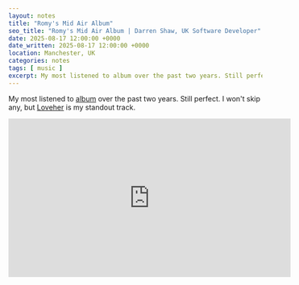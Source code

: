 ```yaml
---
layout: notes
title: "Romy's Mid Air Album"
seo_title: "Romy's Mid Air Album | Darren Shaw, UK Software Developer"
date: 2025-08-17 12:00:00 +0000
date_written: 2025-08-17 12:00:00 +0000
location: Manchester, UK
categories: notes
tags: [ music ]
excerpt: My most listened to album over the past two years. Still perfect. I won't skip any, but Loveher is my standout track.
---
```


My most listened to [album](https://open.spotify.com/album/7vQRJ5q9b0c4gKrsh9yIhE) over the past
two years. Still perfect. I won't skip any, but [Loveher](https://www.youtube.com/watch?v=k6gGG7u0dbE) is my standout
track.

<iframe width="560" height="315" src="https://www.youtube.com/embed/k6gGG7u0dbE?si=7HZtGkAzWhwVARhe" title="YouTube video player" frameborder="0" allow="accelerometer; autoplay; clipboard-write; encrypted-media; gyroscope; picture-in-picture; web-share" referrerpolicy="strict-origin-when-cross-origin" allowfullscreen></iframe>